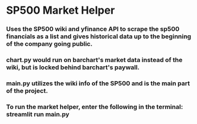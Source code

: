 # SP500 Market Helper
### Uses the SP500 wiki and yfinance API to scrape the sp500 financials as a list and gives historical data up to the beginning of the company going public.

### chart.py would run on barchart's market data instead of the wiki, but is locked behind barchart's paywall.
### main.py utilizes the wiki info of the SP500 and is the main part of the project. 

### To run the market helper, enter the following in the terminal: streamlit run main.py

